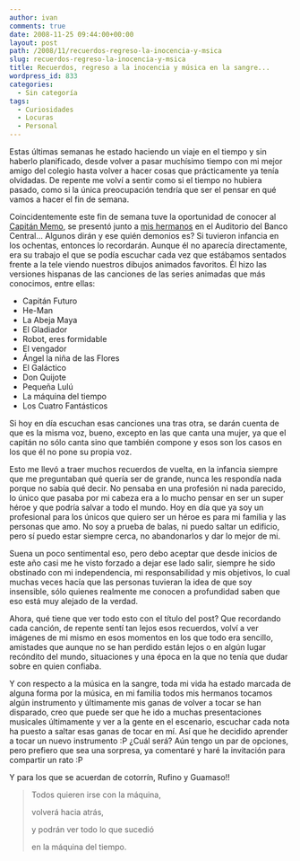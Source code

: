 ```yaml
---
author: ivan
comments: true
date: 2008-11-25 09:44:00+00:00
layout: post
path: /2008/11/recuerdos-regreso-la-inocencia-y-msica
slug: recuerdos-regreso-la-inocencia-y-msica
title: Recuerdos, regreso a la inocencia y música en la sangre...
wordpress_id: 833
categories:
  - Sin categoría
tags:
  - Curiosidades
  - Locuras
  - Personal
---
```


Estas últimas semanas he estado haciendo un viaje en el tiempo y sin haberlo planificado, desde volver a pasar muchísimo tiempo con mi mejor amigo del colegio hasta volver a hacer cosas que prácticamente ya tenía olvidadas. De repente me volví a sentir como si el tiempo no hubiera pasado, como si la única preocupación tendría que ser el pensar en qué vamos a hacer el fin de semana.

Coincidentemente este fin de semana tuve la oportunidad de conocer al [Capitán Memo](http://www.capitanmemo.cl/), se presentó junto a [mis hermanos](http://www.nijidays.wordpress.com/) en el Auditorio del Banco Central... Algunos dirán y ese quién demonios es? Si tuvieron infancia en los ochentas, entonces lo recordarán. Aunque él no aparecía directamente, era su trabajo el que se podía escuchar cada vez que estábamos sentados frente a la tele viendo nuestros dibujos animados favoritos. Él hizo las versiones hispanas de las canciones de las series animadas que más conocimos, entre ellas:

- Capitán Futuro
- He-Man
- La Abeja Maya
- El Gladiador
- Robot, eres formidable
- El vengador
- Ángel la niña de las Flores
- El Galáctico
- Don Quijote
- Pequeña Lulú
- La máquina del tiempo
- Los Cuatro Fantásticos

Si hoy en día escuchan esas canciones una tras otra, se darán cuenta de que es la misma voz, bueno, excepto en las que canta una mujer, ya que el capitán no sólo canta sino que también compone y esos son los casos en los que él no pone su propia voz.

Esto me llevó a traer muchos recuerdos de vuelta, en la infancia siempre que me preguntaban qué quería ser de grande, nunca les respondía nada porque no sabía qué decir. No pensaba en una profesión ni nada parecido, lo único que pasaba por mi cabeza era a lo mucho pensar en ser un super héroe y que podría salvar a todo el mundo. Hoy en día que ya soy un profesional para los únicos que quiero ser un héroe es para mi familia y las personas que amo. No soy a prueba de balas, ni puedo saltar un edificio, pero sí puedo estar siempre cerca, no abandonarlos y dar lo mejor de mi.

Suena un poco sentimental eso, pero debo aceptar que desde inicios de este año casi me he visto forzado a dejar ese lado salir, siempre he sido obstinado con mi independencia, mi responsabilidad y mis objetivos, lo cual muchas veces hacía que las personas tuvieran la idea de que soy insensible, sólo quienes realmente me conocen a profundidad saben que eso está muy alejado de la verdad.

Ahora, qué tiene que ver todo esto con el título del post? Que recordando cada canción, de repente sentí tan lejos esos recuerdos, volví a ver imágenes de mi mismo en esos momentos en los que todo era sencillo, amistades que aunque no se han perdido están lejos o en algún lugar recóndito del mundo, situaciones y una época en la que no tenía que dudar sobre en quien confiaba.

Y con respecto a la música en la sangre, toda mi vida ha estado marcada de alguna forma por la música, en mi familia todos mis hermanos tocamos algún instrumento y últimamente mis ganas de volver a tocar se han disparado, creo que puede ser que he ido a muchas presentaciones musicales últimamente y ver a la gente en el escenario, escuchar cada nota ha puesto a saltar esas ganas de tocar en mí. Así que he decidido aprender a tocar un nuevo instrumento :P ¿Cuál será? Aún tengo un par de opciones, pero prefiero que sea una sorpresa, ya comentaré y haré la invitación para compartir un rato :P

Y para los que se acuerdan de cotorrín, Rufino y Guamaso!!

<blockquote>Todos quieren irse con la máquina,

volverá hacia atrás,

y podrán ver todo lo que sucedió

en la máquina del tiempo.</blockquote>
